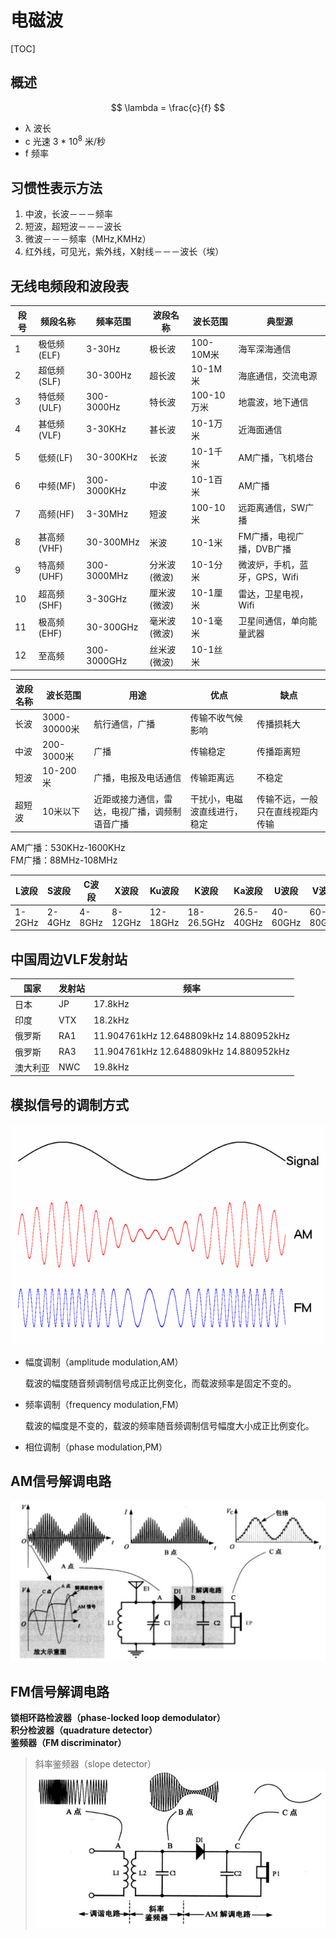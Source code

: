 # 电磁波

[TOC]

## 概述
$$
\lambda = \frac{c}{f}
$$

* λ    波长
* c    光速      3 * 10<sup>8</sup> 米/秒
* f     频率

## 习惯性表示方法
1. 中波，长波－－－频率
2. 短波，超短波－－－波长
3. 微波－－－频率（MHz,KMHz）
4. 红外线，可见光，紫外线，X射线－－－波长（埃）

## 无线电频段和波段表
| 段号 | 频段名称    | 频率范围    | 波段名称     | 波长范围   | 典型源                        |
| ---- | ----------- | ----------- | ------------ | ---------- | ----------------------------- |
| 1    | 极低频(ELF) | 3-30Hz      | 极长波       | 100-10M米  | 海军深海通信                  |
| 2    | 超低频(SLF) | 30-300Hz    | 超长波       | 10-1M米    | 海底通信，交流电源            |
| 3    | 特低频(ULF) | 300-3000Hz  | 特长波       | 100-10万米 | 地震波，地下通信              |
| 4    | 甚低频(VLF) | 3-30KHz     | 甚长波       | 10-1万米   | 近海面通信                    |
| 5    | 低频(LF)    | 30-300KHz   | 长波         | 10-1千米   | AM广播，飞机塔台              |
| 6    | 中频(MF)    | 300-3000KHz | 中波         | 10-1百米   | AM广播                        |
| 7    | 高频(HF)    | 3-30MHz     | 短波         | 100-10米   | 远距离通信，SW广播            |
| 8    | 甚高频(VHF) | 30-300MHz   | 米波         | 10-1米     | FM广播，电视广播，DVB广播     |
| 9    | 特高频(UHF) | 300-3000MHz | 分米波(微波) | 10-1分米   | 微波炉，手机，蓝牙，GPS，Wifi |
| 10   | 超高频(SHF) | 3-30GHz     | 厘米波(微波) | 10-1厘米   | 雷达，卫星电视，Wifi          |
| 11   | 极高频(EHF) | 30-300GHz   | 毫米波(微波) | 10-1毫米   | 卫星间通信，单向能量武器      |
| 12   | 至高频      | 300-3000GHz | 丝米波(微波) | 10-1丝米   |                               |

| 波段名称 | 波长范围     | 用途                                           | 优点                         | 缺点                             |
| -------- | ------------ | ---------------------------------------------- | ---------------------------- | -------------------------------- |
| 长波     | 3000-30000米 | 航行通信，广播                                 | 传输不收气候影响             | 传播损耗大                       |
| 中波     | 200-3000米   | 广播                                           | 传输稳定                     | 传播距离短                       |
| 短波     | 10-200米     | 广播，电报及电话通信                           | 传输距离远                   | 不稳定                           |
| 超短波   | 10米以下     | 近距或接力通信，雷达，电视广播，调频制语音广播 | 干扰小，电磁波直线进行，稳定 | 传输不远，一般只在直线视距内传输 |

AM广播：530KHz-1600KHz  
FM广播：88MHz-108MHz

| L波段  | S波段  | C波段  | X波段   | Ku波段   | K波段      | Ka波段     | U波段    | V波段    | W波段     |
| ------ | ------ | ------ | ------- | -------- | ---------- | ---------- | -------- | -------- | --------- |
| 1-2GHz | 2-4GHz | 4-8GHz | 8-12GHz | 12-18GHz | 18-26.5GHz | 26.5-40GHz | 40-60GHz | 60-80GHz | 80-100GHz |


## 中国周边VLF发射站

| 国家     | 发射站 | 频率                                   |
| -------- | ------ | -------------------------------------- |
| 日本     | JP     | 17.8kHz                                |
| 印度     | VTX    | 18.2kHz                                |
| 俄罗斯   | RA1    | 11.904761kHz 12.648809kHz 14.880952kHz |
| 俄罗斯   | RA3    | 11.904761kHz 12.648809kHz 14.880952kHz |
| 澳大利亚 | NWC    | 19.8kHz                                |

## 模拟信号的调制方式

![](../../Image/a/am_fm.gif)

* 幅度调制（amplitude modulation,AM）

  载波的幅度随音频调制信号成正比例变化，而载波频率是固定不变的。

* 频率调制（frequency modulation,FM）

  载波的幅度是不变的，载波的频率随音频调制信号幅度大小成正比例变化。

* 相位调制（phase modulation,PM）

## AM信号解调电路
![](../../Image/a/d.png)

## FM信号解调电路
**锁相环路检波器（phase-locked loop demodulator）**  
**积分检波器（quadrature detector）**  
**鉴频器（FM discriminator）**  

> 斜率鉴频器（slope detector）
> ![](../../Image/a/e.png)
